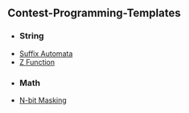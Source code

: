 ## Contest-Programming-Templates
- ### String
* [Suffix Automata](https://github.com/SakibulMowla/Contest-Programming-Templates/blob/master/SuffixAutomata.cpp)
* [Z Function](https://github.com/SakibulMowla/Contest-Programming-Templates/blob/master/Z%20Function.cpp)
- ### Math
* [N-bit Masking](https://github.com/SakibulMowla/Contest-Programming-Templates/blob/master/n-bit%20masking.cpp)
